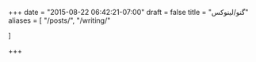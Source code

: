 +++
date = "2015-08-22 06:42:21-07:00"
draft = false
title = "گنو/لینوکس"
aliases = [
    "/posts/",
    "/writing/"
    
]

+++

